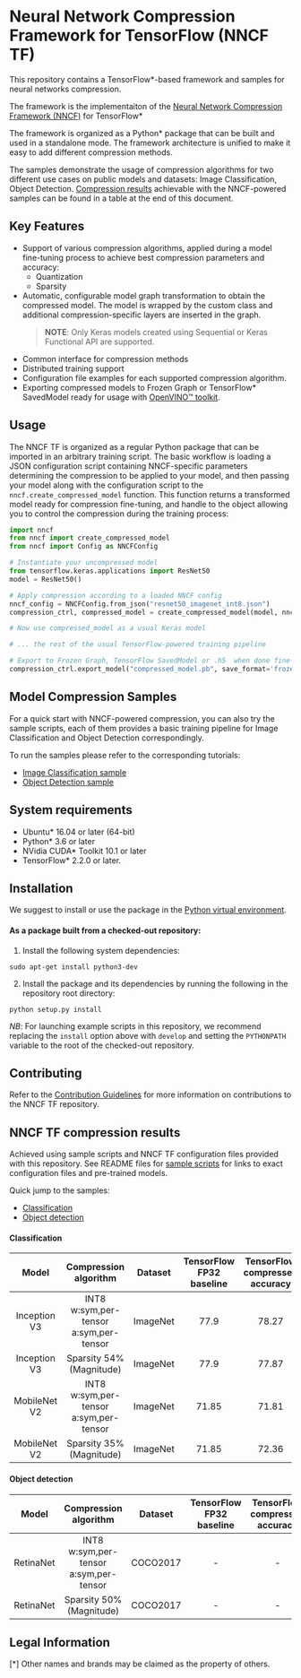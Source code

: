 # Neural Network Compression Framework for TensorFlow (NNCF TF)

This repository contains a TensorFlow*-based framework and samples for neural networks compression. 

The framework is the implementaiton of the [Neural Network Compression Framework (NNCF)](https://github.com/openvinotoolkit/nncf_pytorch) for TensorFlow\*

The framework is organized as a Python\* package that can be built and used in a standalone mode. 
The framework architecture is unified to make it easy to add different compression methods.
 
The samples demonstrate the usage of compression algorithms for two different use cases on public models and datasets: Image Classification, Object Detection.
[Compression results](#nncf-tf-compression-results) achievable with the NNCF-powered samples can be found in a table at the end of this document.

## Key Features

- Support of various compression algorithms, applied during a model fine-tuning process to achieve best compression parameters and accuracy:
    - Quantization
    - Sparsity
- Automatic, configurable model graph transformation to obtain the compressed model. The model is wrapped by the custom class and additional compression-specific layers are inserted in the graph.
  > **NOTE**: Only Keras models created using Sequential or Keras Functional API are supported.
- Common interface for compression methods
- Distributed training support
- Configuration file examples for each supported compression algorithm.
- Exporting compressed models to Frozen Graph or TensorFlow\* SavedModel ready for usage with [OpenVINO&trade; toolkit](https://github.com/openvinotoolkit/).

## Usage
The NNCF TF is organized as a regular Python package that can be imported in an arbitrary training script.
The basic workflow is loading a JSON configuration script containing NNCF-specific parameters determining the compression to be applied to your model, and then passing your model along with the configuration script to the `nncf.create_compressed_model` function.
This function returns a transformed model ready for compression fine-tuning, and handle to the object allowing you to control the compression during the training process:

```python
import nncf
from nncf import create_compressed_model
from nncf import Config as NNCFConfig

# Instantiate your uncompressed model
from tensorflow.keras.applications import ResNet50
model = ResNet50()

# Apply compression according to a loaded NNCF config
nncf_config = NNCFConfig.from_json("resnet50_imagenet_int8.json")
compression_ctrl, compressed_model = create_compressed_model(model, nncf_config)

# Now use compressed_model as a usual Keras model

# ... the rest of the usual TensorFlow-powered training pipeline

# Export to Frozen Graph, TensorFlow SavedModel or .h5  when done fine-tuning 
compression_ctrl.export_model("compressed_model.pb", save_format='frozen_graph')
```

## Model Compression Samples

For a quick start with NNCF-powered compression, you can also try the sample scripts, each of them provides a basic training pipeline for Image Classification and Object Detection correspondingly.

To run the samples please refer to the corresponding tutorials:
- [Image Classification sample](examples/classification/README.md)
- [Object Detection sample](examples/object_detection/README.md)

## System requirements
- Ubuntu\* 16.04 or later (64-bit)
- Python\* 3.6 or later
- NVidia CUDA\* Toolkit 10.1 or later
- TensorFlow\* 2.2.0 or later.

## Installation
We suggest to install or use the package in the [Python virtual environment](https://docs.python.org/3/tutorial/venv.html).


#### As a package built from a checked-out repository:
1) Install the following system dependencies:

`sudo apt-get install python3-dev`

2) Install the package and its dependencies by running the following in the repository root directory:

`python setup.py install`

_NB_: For launching example scripts in this repository, we recommend replacing the `install` option above with `develop` and setting the `PYTHONPATH` variable to the root of the checked-out repository.

## Contributing
Refer to the [Contribution Guidelines](./CONTRIBUTING.md) for more information on contributions to the NNCF TF repository.

## NNCF TF compression results

Achieved using sample scripts and NNCF TF configuration files provided with this repository. See README files for [sample scripts](#model-compression-samples) for links to exact configuration files and pre-trained models.

Quick jump to the samples:
- [Classification](#classification)
- [Object detection](#object-detection)

#### Classification

|Model|Compression algorithm|Dataset|TensorFlow FP32 baseline|TensorFlow compressed accuracy|
| :---: | :---: | :---: | :---: | :---: |
|Inception V3|INT8 w:sym,per-tensor a:sym,per-tensor |ImageNet|77.9|78.27|
|Inception V3|Sparsity 54% (Magnitude)|ImageNet|77.9|77.87|
|MobileNet V2|INT8 w:sym,per-tensor a:sym,per-tensor |ImageNet|71.85|71.81|
|MobileNet V2|Sparsity 35% (Magnitude)|ImageNet|71.85|72.36|

#### Object detection

|Model|Compression algorithm|Dataset|TensorFlow FP32 baseline|TensorFlow compressed accuracy|
| :---: | :---: | :---: | :---: | :---: |
|RetinaNet|INT8 w:sym,per-tensor a:sym,per-tensor |COCO2017|-|-|
|RetinaNet|Sparsity 50% (Magnitude)|COCO2017|-|-|

## Legal Information
[*] Other names and brands may be claimed as the property of others.
